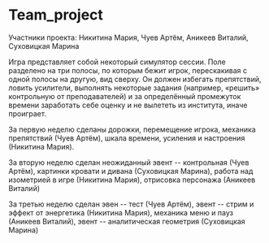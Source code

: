 # Team_project
Участники проекта: Никитина Мария, Чуев Артём, Аникеев Виталий, Суховицкая Марина

Игра представляет собой некоторый симулятор сессии. Поле разделено на три полосы, по которым бежит игрок, перескакивая с одной полосы на другую, вид сверху. Он должен избегать препятствий, ловить усилители, выполнять некоторые задания (например, «решить» контрольную от преподавателей) и за определённый промежуток времени заработать себе оценку и не вылететь из института, иначе проиграет.

За первую неделю сделаны дорожки, перемещение игрока, механика препятствий (Чуев Артём), шкала времени, усиления и настроения (Никитина Мария).

За вторую неделю сделан неожиданный эвент -- контрольная (Чуев Артём), картинки кровати и дивана (Суховицкая Марина), работа над изометрией в игре (Никитина Мария), отрисовка персонажа (Аникеев Виталий)

За третью неделю сделан эвен -- тест (Чуев Артём), эвент -- стрим и эффект от энергетика (Никитина Мария), механика меню и пауз (Аникеев Виталий), эвент -- аналитическая геометрия (Суховицкая Марина)
